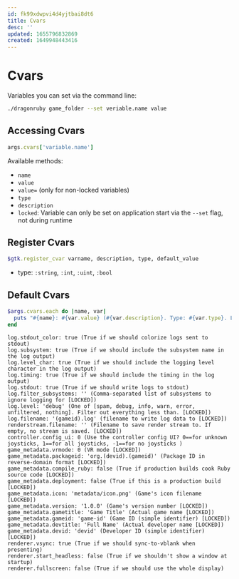```yaml
---
id: fk99xdwpvi4d4yjtbai8dt6
title: Cvars
desc: ''
updated: 1655796832869
created: 1649948443416
---
```


# Cvars

Variables you can set via the command line:

```sh
./dragonruby game_folder --set veriable.name value
```

## Accessing Cvars
```rb
args.cvars['variable.name']
```

Available methods:
- `name`
- `value`
- `value=` (only for non-locked variables)
- `type`
- `description`
- `locked`: Variable can only be set on application start via the `--set` flag, not during runtime

## Register Cvars
```rb
$gtk.register_cvar varname, description, type, default_value
```
- type: `:string`, `:int`, `:uint`, `:bool`

## Default Cvars

```rb
$args.cvars.each do |name, var|
  puts "#{name}: #{var.value} (#{var.description}. Type: #{var.type}. Locked? #{var.locked})"
end
```

```
log.stdout_color: true (True if we should colorize logs sent to stdout)
log.subsystem: true (True if we should include the subsystem name in the log output)
log.level_char: true (True if we should include the logging level character in the log output)
log.timing: true (True if we should include the timing in the log output)
log.stdout: true (True if we should write logs to stdout)
log.filter_subsystems: '' (Comma-separated list of subsystems to ignore logging for [LOCKED])
log.level: 'debug' (One of [spam, debug, info, warn, error, unfiltered, nothing]. Filter out everything less than. [LOCKED])
log.filename: '(gameid).log' (filename to write log data to [LOCKED])
renderstream.filename: '' (Filename to save render stream to. If empty, no stream is saved. [LOCKED])
controller.config_ui: 0 (Use the controller config UI? 0==for unknown joysticks, 1==for all joysticks, -1==for no joysticks )
game_metadata.vrmode: 0 (VR mode [LOCKED])
game_metadata.packageid: 'org.(devid).(gameid)' (Package ID in reverse-domain format [LOCKED])
game_metadata.compile_ruby: false (True if production builds cook Ruby source code [LOCKED])
game_metadata.deployment: false (True if this is a production build [LOCKED])
game_metadata.icon: 'metadata/icon.png' (Game's icon filename [LOCKED])
game_metadata.version: '1.0.0' (Game's version number [LOCKED])
game_metadata.gametitle: 'Game Title' (Actual game name [LOCKED])
game_metadata.gameid: 'game-id' (Game ID (simple identifier) [LOCKED])
game_metadata.devtitle: 'Full Name' (Actual developer name [LOCKED])
game_metadata.devid: 'devid' (Developer ID (simple identifier) [LOCKED])
renderer.vsync: true (True if we should sync-to-vblank when presenting)
renderer.start_headless: false (True if we shouldn't show a window at startup)
renderer.fullscreen: false (True if we should use the whole display)
```
